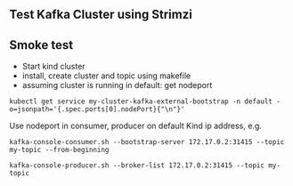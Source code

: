 ## Test Kafka Cluster using Strimzi

## Smoke test

 * Start kind cluster
 * install, create cluster and topic using makefile
 * assuming cluster is running in default: get nodeport

```
kubectl get service my-cluster-kafka-external-bootstrap -n default -o=jsonpath='{.spec.ports[0].nodePort}{"\n"}'
```

Use nodeport in consumer, producer on default Kind ip address, e.g.

```
kafka-console-consumer.sh --bootstrap-server 172.17.0.2:31415 --topic my-topic --from-beginning
```

```
kafka-console-producer.sh --broker-list 172.17.0.2:31415 --topic my-topic
```

